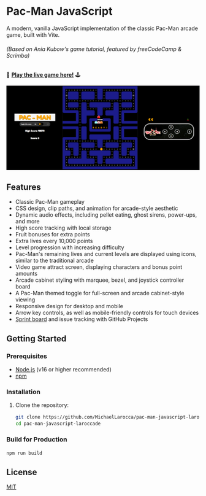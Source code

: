 # Pac-Man JavaScript

A modern, vanilla JavaScript implementation of the classic Pac-Man arcade game, built with Vite.

###### (Based on Ania Kubow's game tutorial, featured by freeCodeCamp & Scrimba)

🔗 [**Play the live game here!**](https://pac-man-javascript-laroccade.netlify.app/) 🕹

![Pac-Man Logo](/public/images/LC-Pac-Man-screen-shot.png)

## Features

- Classic Pac-Man gameplay
- CSS design, clip paths, and animation for arcade-style aesthetic
- Dynamic audio effects, including pellet eating, ghost sirens, power-ups, and more
- High score tracking with local storage
- Fruit bonuses for extra points
- Extra lives every 10,000 points
- Level progression with increasing difficulty
- Pac-Man's remaining lives and current levels are displayed using icons, similar to the traditional arcade
- Video game attract screen, displaying characters and bonus point amounts
- Arcade cabinet styling with marquee, bezel, and joystick controller board
- A Pac-Man themed toggle for full-screen and arcade cabinet-style viewing
- Responsive design for desktop and mobile
- Arrow key controls, as well as mobile-friendly controls for touch devices
- [Sprint board](https://github.com/users/MichaelLarocca/projects/1/views/1) and issue tracking with GitHub Projects

## Getting Started

### Prerequisites

- [Node.js](https://nodejs.org/) (v16 or higher recommended)
- [npm](https://www.npmjs.com/)

### Installation

1. Clone the repository:
   ```bash
   git clone https://github.com/MichaelLarocca/pac-man-javascript-laroccade.git
   cd pac-man-javascript-laroccade
   ```

### Build for Production

```bash
npm run build
```

## License

[MIT](LICENSE)
